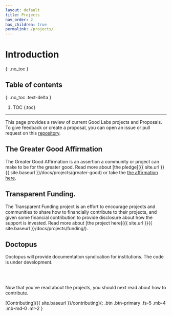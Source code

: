 ```yaml
---
layout: default
title: Projects
nav_order: 2
has_children: true
permalink: /projects/
---
```


# Introduction
{: .no_toc }

## Table of contents
{: .no_toc .text-delta }

1. TOC
{:toc}

---

This page provides a review of current Good Labs projects and Proposals. To give feedback or
create a proposal, you can open an issue or pull request on this [repository](https://www.github.com/good-labs/good-labs.github.io).

## The Greater Good Affirmation

The Greater Good Affirmation is an assertion a community or project can make to be for the greater good. Read more about [the pledge]({{ site.url }}{{ site.baseurl }}/docs/projects/greater-good) or take the [the affirmation here](https://good-labs.github.io/greater-good-affirmation/).

## Transparent Funding.

The Transparent Funding project is an effort to encourage projects and communities to share how to financially contribute to their projects, and given some financial contribution to provide disclosure about how the support is invested. Read more about [the project here]({{ site.url }}{{ site.baseurl }}/docs/projects/funding/).


## Doctopus

Doctopus will provide documentation syndication for institutions. The code is under development.

<br><br>

Now that you've read about the projects, you should next read about how to contribute.

[Contributing]({{ site.baseurl }}/contributing){: .btn .btn-primary .fs-5 .mb-4 .mb-md-0 .mr-2 }
